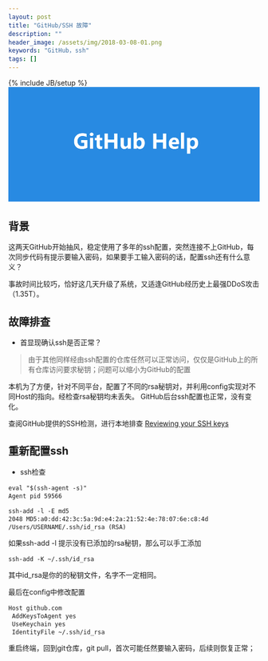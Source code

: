 ```yaml
---
layout: post
title: "GitHub/SSH 故障"
description: ""
header_image: /assets/img/2018-03-08-01.png
keywords: "GitHub，ssh"
tags: []
---
```

{% include JB/setup %}
![img](/assets/img/2018-03-08-01.png)

## 背景

这两天GitHub开始抽风，稳定使用了多年的ssh配置，突然连接不上GitHub，每次同步代码有提示要输入密码，如果要手工输入密码的话，配置ssh还有什么意义？

事故时间比较巧，恰好这几天升级了系统，又适逢GitHub经历史上最强DDoS攻击（1.35T）。

## 故障排查

* 首显现确认ssh是否正常？

> 由于其他同样经由ssh配置的仓库任然可以正常访问，仅仅是GitHub上的所有仓库访问要求秘钥；问题可以缩小为GitHub的配置

本机为了方便，针对不同平台，配置了不同的rsa秘钥对，并利用config实现对不同Host的指向。经检查rsa秘钥均未丢失。
GitHub后台ssh配置也正常，没有变化。

查阅GitHub提供的SSH检测，进行本地排查
[Reviewing your SSH keys](https://help.github.com/articles/reviewing-your-ssh-keys/)


## 重新配置ssh

* ssh检查

```shell
eval "$(ssh-agent -s)"
Agent pid 59566
```

```shell
ssh-add -l -E md5
2048 MD5:a0:dd:42:3c:5a:9d:e4:2a:21:52:4e:78:07:6e:c8:4d /Users/USERNAME/.ssh/id_rsa (RSA)
```

如果ssh-add -l 提示没有已添加的rsa秘钥，那么可以手工添加

```shell
ssh-add -K ~/.ssh/id_rsa
```

其中id_rsa是你的的秘钥文件，名字不一定相同。

最后在config中修改配置

```
Host github.com
 AddKeysToAgent yes
 UseKeychain yes
 IdentityFile ~/.ssh/id_rsa
```
重启终端，回到git仓库，git pull，首次可能任然要输入密码，后续则恢复正常；
